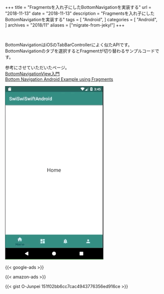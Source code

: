 +++
title = "Fragmentsを入れ子にしたBottomNavigationを実装する"
url = "2018-11-13"
date = "2018-11-13"
description = "Fragmentsを入れ子にしたBottomNavigationを実装する"
tags = [
    "Android",
]
categories = [
    "Android",
]
archives = "2018/11"
aliases = ["migrate-from-jekyl"]
+++

<br>

BottomNavigationはiOSのTabBarControllerによく似たAPIです。  
BottomNavigationのタブを選択するとFragmentが切り替わるサンプルコードです。  

参考にさせていただいたページ。  
[BottomNavigationView入門](https://qiita.com/neonankiti/items/8f5a4b9039914192a948)  
[Bottom Navigation Android Example using Fragments](https://www.simplifiedcoding.net/bottom-navigation-android-example/)  

![alt](1.gif)

<!-- Google Ads -->
{{< google-ads >}}

<!-- Amazon Ads -->
{{< amazon-ads >}}

{{< gist O-Junpei 151f02bb6cc7cac4943776356ed916ce >}}
